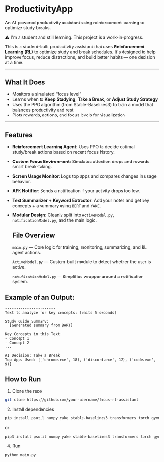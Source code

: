 # ProductivityApp
An AI-powered productivity assistant using reinforcement learning to optimize study breaks.

⚠️ I'm a student and still learning. This project is a work-in-progress.

This is a student-built productivity assistant that uses **Reinforcement Learning (RL)** to optimize study and break schedules. It's designed to help improve focus, reduce distractions, and build better habits — one decision at a time.

---

## What It Does

- Monitors a simulated “focus level”
- Learns when to **Keep Studying**, **Take a Break**, or **Adjust Study Strategy**
- Uses the PPO algorithm (from Stable-Baselines3) to train a model that balances productivity and rest
- Plots rewards, actions, and focus levels for visualization

---
## Features

- **Reinforcement Learning Agent**: Uses PPO to decide optimal study/break actions based on recent focus history.
- **Custom Focus Environment**: Simulates attention drops and rewards smart break-taking.
- **Screen Usage Monitor**: Logs top apps and compares changes in usage behavior.
- **AFK Notifier**: Sends a notification if your activity drops too low.
- **Text Summarizer + Keyword Extractor**: Add your notes and get key concepts + a summary using `BERT` and `YAKE`.
- **Modular Design**: Cleanly split into `ActiveModel.py`, `notificationModel.py`, and the main logic.

  ## File Overview
    `main.py` — Core logic for training, monitoring, summarizing, and RL agent actions.

   `ActiveModel.py` — Custom-built module to detect whether the user is active.

    `notificationModel.py` — Simplified wrapper around a notification system.

## Example of an Output:
```
-----------------------
Text to analyze for key concepts: [waits 5 seconds]

Study Guide Summary:
  [Generated summary from BART]

Key Concepts in this Text:
- Concept 1
- Concept 2
...

AI Decision: Take a Break
Top Apps Used: [('chrome.exe', 18), ('discord.exe', 12), ('code.exe', 9)]
```
## How to Run

1. Clone the repo
```bash
git clone https://github.com/your-username/focus-rl-assistant
```
2. Install dependencies
```bash
pip install psutil numpy yake stable-baselines3 transformers torch gymnasium inputimeout
```
or
```bash
pip3 install psutil numpy yake stable-baselines3 transformers torch gymnasium inputimeout
```
4. Run 
```bash
python main.py
```
